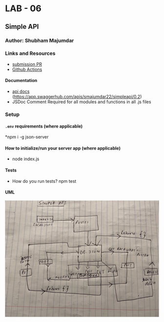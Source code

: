 # LAB - 06

## Simple API

### Author: Shubham Majumdar

### Links and Resources
* [submission PR](https://github.com/401-advanced-javascript-Shubham/Lab03--Async/pull/2)
* [Github Actions](https://github.com/401-advanced-javascript-Shubham/simple-api/actions)

#### Documentation
* [api docs](https://app.swaggerhub.com/apis/smajumdar22/simpleapi/0.1) 
(https://app.swaggerhub.com/apis/smajumdar22/simpleapi/0.2)
* JSDoc Comment Required for all modules and functions in all .js files

### Setup
#### `.env` requirements (where applicable)
*npm i -g json-server

#### How to initialize/run your server app (where applicable)
* node index.js
  
#### Tests
* How do you run tests?
npm test

#### UML
![UML Diagram](whiteboard.jpg)

